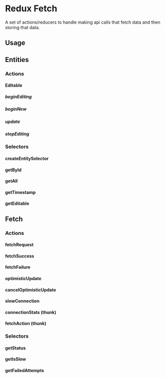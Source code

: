 # Redux Fetch
A set of actions/reducers to handle making api calls that fetch data and then storing that data.

## Usage

## Entities

### Actions

#### Editable

##### beginEditing

##### beginNew

##### update

##### stopEditing

### Selectors

#### createEntitySelector

#### getById

#### getAll

#### getTimestamp

#### getEditable

## Fetch

### Actions

#### fetchRequest

#### fetchSuccess

#### fetchFailure

#### optimisticUpdate

#### cancelOptimisticUpdate

#### slowConnection

#### connectionStats (thunk)

#### fetchAction (thunk)

### Selectors

#### getStatus

#### getIsSlow

#### getFailedAttempts